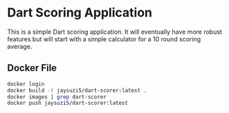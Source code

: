 # Dart Scoring Application

This is a simple Dart scoring application.  It will eventually have more robust features
but will start with a simple calculator for a 10 round scoring average.

## Docker File

```bash
docker login
docker build -t jaysuzi5/dart-scorer:latest .
docker images | grep dart-scorer
docker push jaysuzi5/dart-scorer:latest


```
